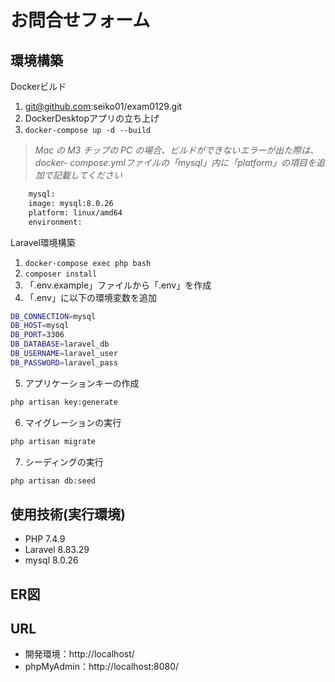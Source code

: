# お問合せフォーム

## 環境構築

Dockerビルド

1. git@github.com:seiko01/exam0129.git
2. DockerDesktopアプリの立ち上げ
3. `docker-compose up -d --build`

> *Mac の M3 チップの PC の場合、ビルドができないエラーが出た際は、docker- compose.ymlファイルの「mysql」内に「platform」の項目を追加で記載してください*

```bash
    mysql:
    image: mysql:8.0.26
    platform: linux/amd64
    environment:
```
Laravel環境構築
1. `docker-compose exec php bash`
2. `composer install`
3. 「.env.example」ファイルから「.env」を作成
4. 「.env」に以下の環境変数を追加

```bash
DB_CONNECTION=mysql
DB_HOST=mysql
DB_PORT=3306
DB_DATABASE=laravel_db
DB_USERNAME=laravel_user
DB_PASSWORD=laravel_pass
```

5. アプリケーションキーの作成
```bash
php artisan key:generate
```
6. マイグレーションの実行
```bash
php artisan migrate
```
7. シーディングの実行
```bash
php artisan db:seed
```

## 使用技術(実行環境)
* PHP 7.4.9
* Laravel 8.83.29
* mysql 8.0.26

## ER図

## URL
* 開発環境：http://localhost/
* phpMyAdmin：http://localhost:8080/
